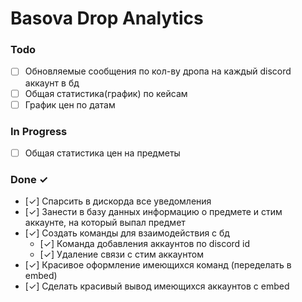 # Basova Drop Analytics

### Todo

- [ ] Обновляемые сообщения по кол-ву дропа на каждый discord аккаунт в бд
- [ ] Общая статистика(график) по кейсам
- [ ] График цен по датам

### In Progress

- [ ] Общая статистика цен на предметы

### Done ✓

- [✓] Спарсить в дискорда все уведомления
- [✓] Занести в базу данных информацию о предмете и стим аккаунте, на который выпал предмет
- [✓] Создать команды для взаимодействия с бд
  - [✓] Команда добавления аккаунтов по discord id
  - [✓] Удаление связи с стим аккаунтом
- [✓] Красивое оформление имеющихся команд (переделать в embed)
- [✓] Сделать красивый вывод имеющихся аккаунтов с embed